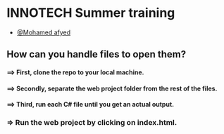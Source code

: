 # INNOTECH Summer training

- [@Mohamed afyed](https://github.com/Fayed12)

## How can you handle files to open them?

#### ==> First, clone the repo to your local machine.
#### ==> Secondly, separate the web project folder from the rest of the files.
#### ==> Third, run each C# file until you get an actual output.
### => Run the web project by clicking on index.html.
